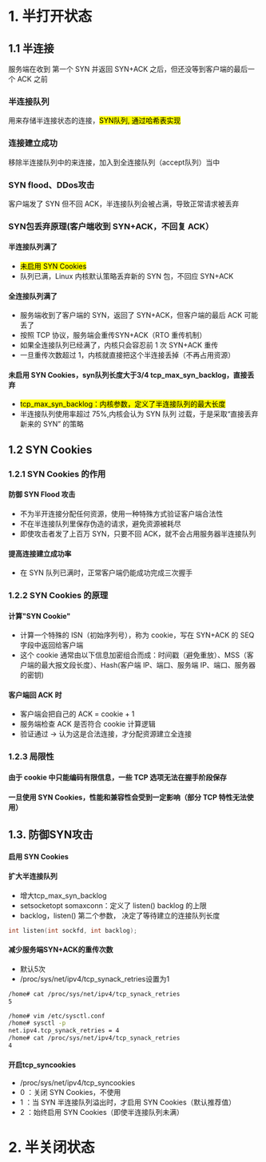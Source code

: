 # 1. 半打开状态
## 1.1 半连接
服务端在收到 第一个 SYN 并返回 SYN+ACK 之后，但还没等到客户端的最后一个 ACK 之前
### 半连接队列
用来存储半连接状态的连接，<mark>SYN队列, 通过哈希表实现</mark>
### 连接建立成功
移除半连接队列中的来连接，加入到全连接队列（accept队列）当中
### SYN flood、DDos攻击
客户端发了 SYN 但不回 ACK，半连接队列会被占满，导致正常请求被丢弃

### SYN包丢弃原理(客户端收到 SYN+ACK，不回复 ACK）
#### 半连接队列满了
- <mark>未启用 SYN Cookies</mark>
- 队列已满，Linux 内核默认策略丢弃新的 SYN 包，不回应 SYN+ACK

#### 全连接队列满了
- 服务端收到了客户端的 SYN，返回了 SYN+ACK，但客户端的最后 ACK 可能丢了
- 按照 TCP 协议，服务端会重传SYN+ACK（RTO 重传机制）
- 如果全连接队列已经满了，内核只会容忍前 1 次 SYN+ACK 重传
- 一旦重传次数超过 1，内核就直接把这个半连接丢掉（不再占用资源）
#### 未启用 SYN Cookies，syn队列长度大于3/4 tcp_max_syn_backlog，直接丢弃
- <mark>tcp_max_syn_backlog：内核参数，定义了半连接队列的最大长度</mark>
- 半连接队列使用率超过 75%,内核会认为 SYN 队列 过载，于是采取“直接丢弃新来的 SYN” 的策略
 
## 1.2 SYN Cookies
### 1.2.1 SYN Cookies 的作用
#### 防御 SYN Flood 攻击
- 不为半开连接分配任何资源，使用一种特殊方式验证客户端合法性
- 不在半连接队列里保存伪造的请求，避免资源被耗尽
- 即使攻击者发了上百万 SYN，只要不回 ACK，就不会占用服务器半连接队列
#### 提高连接建立成功率
- 在 SYN 队列已满时，正常客户端仍能成功完成三次握手

### 1.2.2 SYN Cookies 的原理
#### 计算"SYN Cookie"
- 计算一个特殊的 ISN（初始序列号），称为 cookie，写在 SYN+ACK 的 SEQ 字段中返回给客户端
- 这个 cookie 通常由以下信息加密组合而成：时间戳（避免重放）、MSS（客户端的最大报文段长度）、Hash(客户端 IP、端口、服务端 IP、端口、服务器的密钥)
#### 客户端回 ACK 时
- 客户端会把自己的 ACK = cookie + 1
- 服务端检查 ACK 是否符合 cookie 计算逻辑
- 验证通过 → 认为这是合法连接，才分配资源建立全连接

### 1.2.3 局限性
#### 由于 cookie 中只能编码有限信息，一些 TCP 选项无法在握手阶段保存 
#### 一旦使用 SYN Cookies，性能和兼容性会受到一定影响（部分 TCP 特性无法使用）

## 1.3. 防御SYN攻击
#### 启用 SYN Cookies
#### 扩大半连接队列
- 增大tcp_max_syn_backlog
- setsocketopt somaxconn：定义了 listen() backlog 的上限
- backlog，listen() 第二个参数， 决定了等待建立的连接队列长度

```c
int listen(int sockfd, int backlog);
```
#### 减少服务端SYN+ACK的重传次数
- 默认5次
- /proc/sys/net/ipv4/tcp_synack_retries设置为1
```bash
/home# cat /proc/sys/net/ipv4/tcp_synack_retries
5
```

```bash
/home# vim /etc/sysctl.conf
/home# sysctl -p
net.ipv4.tcp_synack_retries = 4
/home# cat /proc/sys/net/ipv4/tcp_synack_retries 
4
```

#### 开启tcp_syncookies
- /proc/sys/net/ipv4/tcp_syncookies
- 0 ：关闭 SYN Cookies，不使用
- 1 ：当 SYN 半连接队列溢出时，才启用 SYN Cookies（默认推荐值）
- 2 ：始终启用 SYN Cookies（即使半连接队列未满）

# 2. 半关闭状态
